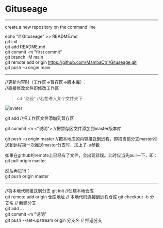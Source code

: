 # Gituseage

---------------------------------------------------------------------------------------------------------------
create a new repository on the command line  

echo "# Gituseage" >> README.md  
git init  
git add README.md  
git commit -m "first commit"  
git branch -M main  
git remote add origin https://github.com/MambaCtrl/Gituseage.git  
git push -u origin main  

--------------------------------------------------------------------------------------------------------------
//更新内容时（工作区->暂存区->版本库）：    
//直接修改文件即修改工作区  

>cd "路径"              //若想进入某个文件夹下

![avater](https://imgchr.com/i/DpCKn1)

git add <filename>      //把工作区文件添加到暂存区  

git commit -m <"说明">        //把暂存区文件添加到master版本库  

git push -u origin master    //把本地库的内容推送到远程，即把当前分支master推送到远程第一次推送master分支时，加上了-u参数    

如果在github的remote上已经有了文件，会出现错误。此时应当先pull一下，即：  
git pull origin master  

然后再进行：  
git push origin master  
  
---------------------------------------------------------------------------------------------------------------
//将本地代码推送到分支
  git init                 //创建本地仓库  
  git remote add origin 仓库地址        //  本地代码连接到远程仓库
  git checkout -b 分支名               //  新建分支  
  git add ...  
  git commit -m "说明"  
  git push --set-upstream origin 分支名   // 推送分支  
  
  
